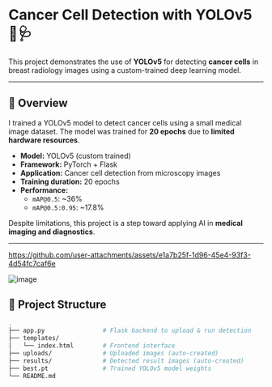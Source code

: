 # Cancer Cell Detection with YOLOv5 🧬🩺

This project demonstrates the use of **YOLOv5** for detecting **cancer cells** in breast radiology images using a custom-trained deep learning model.



---

## 🧠 Overview

I trained a YOLOv5 model to detect cancer cells using a small medical image dataset. The model was trained for **20 epochs** due to **limited hardware resources**.

- **Model:** YOLOv5 (custom trained)
- **Framework:** PyTorch + Flask
- **Application:** Cancer cell detection from microscopy images
- **Training duration:** 20 epochs  
- **Performance:**  
  - `mAP@0.5`: ~36%  
  - `mAP@0.5:0.95`: ~17.8%

Despite limitations, this project is a step toward applying AI in **medical imaging and diagnostics**.

---


https://github.com/user-attachments/assets/e1a7b25f-1d96-45e4-93f3-4d54fc7caf6e



![image](https://github.com/user-attachments/assets/1026b32d-8852-4f0b-a2e7-c19d55ffc915)


## 📂 Project Structure

```bash
.
├── app.py                # Flask backend to upload & run detection
├── templates/
│   └── index.html        # Frontend interface
├── uploads/              # Uploaded images (auto-created)
├── results/              # Detected result images (auto-created)
├── best.pt               # Trained YOLOv5 model weights
└── README.md
